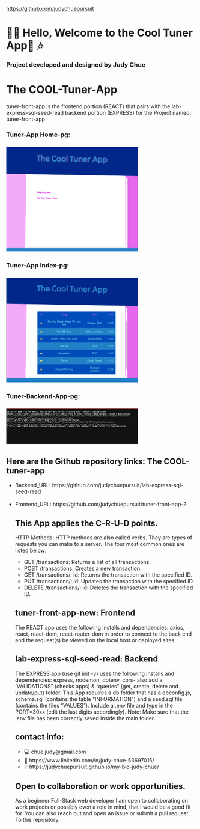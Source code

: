 https://github.com/judychuepursuit

<!DOCTYPE html>
<html>
  <head>
   <h1>👋🏻 Hello,  Welcome to the Cool Tuner App🎵 🎶</h1>
<h3>Project developed and designed  by Judy Chue</h3>
  </head>
  <body>
    <h1>The COOL-Tuner-App</h1>
    <p>
tuner-front-app is the frontend portion (REACT) that pairs with the lab-express-sql-seed-read backend portion (EXPRESS) for the Project named:
tuner-front-app

<h3>Tuner-App Home-pg:<h3> 
<img alt="tuner-app-home-page" 
src="front-end/src/img/Tuner-frnt-home pg.png" width="350"></img>
<br> 
<h3>Tuner-App Index-pg:<h3> 
<img alt="tuner-app-index-page" 
src="front-end/src/img/Tuner-frnt-index pg.png" width="350"></img>
<br> 
<h3>Tuner-Backend-App-pg:<h3> 
<img alt="tuner-back-end-songs-page" 
src="front-end/src/img/Tuner-back-end-songs-pg.png" width="350"></img>
<br>

<h2> Here are the Github repository links: The COOL-tuner-app </h2>
      <ul>
        <li>Backend_URL: https://github.com/judychuepursuit/lab-express-sql-seed-read</li>
<br>
        <li>Frontend_URL: https://github.com/judychuepursuit/tuner-front-app-2</li>

<h2> This App applies the C-R-U-D points.</h2>
<p>HTTP Methods: HTTP methods are also called verbs. They are types of requests you can make to a server. The four most common ones are listed below:</p>
<ul>
      <li>GET /transactions: Returns a list of all transactions.</li>
      <li>POST /transactions: Creates a new transaction.</li>
      <li>GET /transactions/: id: Returns the transaction with the specified ID.</li>
      <li>PUT /transactions/: id: Updates the transaction with the specified ID.</li>
      <li>DELETE /transactions/: id: Deletes the transaction with the specified ID.</li>
</ul>
<h2>tuner-front-app-new: Frontend</h2>
<p>
  The REACT app uses the following installs and dependencies: axios, react, react-dom, react-router-dom in order to connect to the back end and the request(s) be viewed on the local host or deployed sites.
<br>
  <h2>lab-express-sql-seed-read: Backend</h2>
 The EXPRESS app (use git init -y) uses the following installs and dependencies: express, nodemon, dotenv, cors- also add a ‘VALIDATIONS” (checks apps) & “queries” (get, create, delete and update/put) folder. 
This App requires a db folder that has a dbconfig.js, schema.sql (contains the table “INFORMATION”) and a  seed.sql file (contains the files “VALUES”).
Include a .env file and type in the PORT=30xx (edit the last digits accordingly). 
Note: Make sure that the .env file has been correctly saved inside the main folder.  
  <h2>contact info:</h2>
<ul>
    <li>💻  chue.judy@gmail.com</li>
    <li>💟  https://www.linkedin.com/in/judy-chue-53697015/</li>
    <li>💡  https://judychuepursuit.github.io/my-bio-judy-chue/</li>
</ul>
</p>
<h2>Open to collaboration or work opportunities.</h2>
<p>
As a beginner Full-Stack web developer I am open to collaborating on work projects or possibly even a role in mind, that I would be a good fit for. You can also reach out and open an issue or submit a pull request. To this repository.</p>
